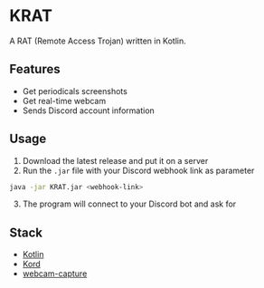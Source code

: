 # KRAT

A RAT (Remote Access Trojan) written in Kotlin.

## Features
- Get periodicals screenshots
- Get real-time webcam
- Sends Discord account information

## Usage
1. Download the latest release and put it on a server
2. Run the `.jar` file with your Discord webhook link as parameter

```sh
java -jar KRAT.jar <webhook-link>
```
3. The program will connect to your Discord bot and ask for

## Stack
- [Kotlin](https://kotlinlang.org/)
- [Kord](https://kordlib.github.io/kord/)
- [webcam-capture](https://github.com/sarxos/webcam-capture)